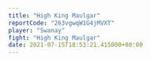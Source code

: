 ```yaml
---
title: "High King Maulgar"
reportCode: "263vgwqW1G4jMVXT"
player: "Swanay"
fight: "High King Maulgar"
date: 2021-07-15T18:53:21.415000+00:00
---
```

